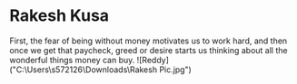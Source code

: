 # Rakesh Kusa
First, the fear of being without money motivates us to work hard, and then once we get that paycheck, greed or desire starts us thinking about all the wonderful things money can buy.
![Reddy]("C:\Users\s572126\Downloads\Rakesh Pic.jpg")
